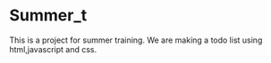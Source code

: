 # Summer_t

This is a project for summer training.
We are making a todo list using html,javascript and css.